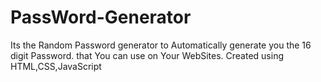 # PassWord-Generator

Its the Random Password generator to Automatically generate you the 16 digit Password. that You can use on Your WebSites.
Created using HTML,CSS,JavaScript
